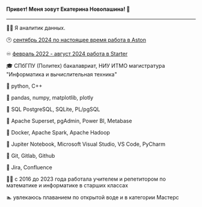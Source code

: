 #### Привет! Меня зовут Екатерина Новопашина! 👋
----

:woman_technologist: Я аналитик данных.

🕑 [сентябрь 2024 по настоящее время работа в Aston](https://astondevs.ru/)

:infinity: [февраль 2022 - август 2024 работа в Starter](https://starterapp.ru/)

:mortar_board: СПбГПУ (Политех) бакалавриат, НИУ ИТМО магистратура "Информатика и вычислительная техника"



:bug: python, C++

:snake: pandas, numpy, matplotlib, plotly

:elephant: SQL PostgreSQL, SQLite, PL/pgSQL

:monkey: Apache Superset, pgAdmin, Power BI, Metabase

:sheep: Docker, Apache Spark, Apache Hadoop

:herb: Jupiter Notebook, Microsoft Visual Studio, VS Code, PyCharm

:rabbit2: Git, Gitlab, Github

:frog: Jira, Confluence

:woman_teacher: c 2016 до 2023 года работала учителем и репетитором по математике и информатике в старших классах

:swimmer: увлекаюсь плаванием по открытой воде и в категории Мастерс
